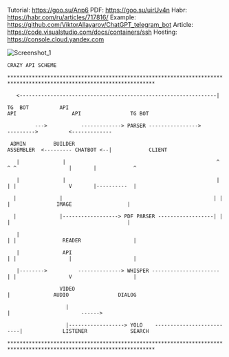 Tutorial: https://goo.su/Anp6
PDF: https://goo.su/uirUv4n
Habr: https://habr.com/ru/articles/717816/
Example: https://github.com/ViktorAllayarov/ChatGPT_telegram_bot
Article: https://code.visualstudio.com/docs/containers/ssh
Hosting: https://console.cloud.yandex.com

![Screenshot_1](https://github.com/terrainternship/KIA-GPT/assets/29410375/5e71b38c-86d6-448f-a5db-f7635930313e)

`CRAZY API SCHEME`

`**********************************************************************************************************************`

`   <----------------------------------------------------------------|`

`TG  BOT          API                                                API                  API                TG BOT`

`         --->           -------------> PARSER ---------------->             --------->          <-------------`

` ADMIN         BUILDER                                           ASSEMBLER  <--------- CHATBOT <--|            CLIENT`

`   |              |                                                 ^ ^ ^                 |       |            ^`

`   |              |                                                 | | |                 V       |----------  |`

`   |              |                                                 | | |               IMAGE                  | `

`   |              |------------------> PDF PARSER ------------------| | |                                      | `

`   |                                                                  | |               READER                 |`

`   |              API                                                 | |                 |                    |`

`   |-------->          --------------> WHISPER ---------------------- | |                 V                    |`

`                 VIDEO                                                    |              AUDIO                DIALOG`

`                   |                                                      |                       ------>`

`                   |------------------> YOLO    --------------------------|             LISTENER              SEARCH`

`**********************************************************************************************************************`
